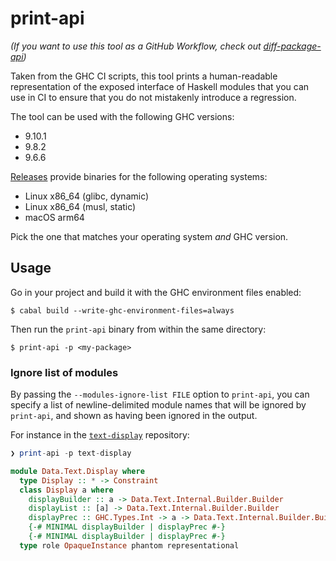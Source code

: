 # print-api

_(If you want to use this tool as a GitHub Workflow, check out [diff-package-api](https://github.com/Kleidukos/diff-package-api/))_

Taken from the GHC CI scripts, this tool prints a human-readable representation of the exposed interface of Haskell modules that you
can use in CI to ensure that you do not mistakenly introduce a regression.

The tool can be used with the following GHC versions:

* 9.10.1
* 9.8.2
* 9.6.6

[Releases](https://github.com/Kleidukos/print-api/releases/latest) provide binaries for the following operating systems:

* Linux x86_64 (glibc, dynamic)
* Linux x86_64 (musl, static)
* macOS arm64

Pick the one that matches your operating system *and* GHC version.

## Usage

Go in your project and build it with the GHC environment files enabled:

```
$ cabal build --write-ghc-environment-files=always
```

Then run the `print-api` binary from within the same directory:

```
$ print-api -p <my-package>
```

### Ignore list of modules

By passing the `--modules-ignore-list FILE` option to `print-api`, you can specify
a list of newline-delimited module names that will be ignored by `print-api`,
and shown as having been ignored in the output.

For instance in the [`text-display`](https://github.com/haskell-text/text-display) repository:

```haskell
❯ print-api -p text-display

module Data.Text.Display where
  type Display :: * -> Constraint
  class Display a where
    displayBuilder :: a -> Data.Text.Internal.Builder.Builder
    displayList :: [a] -> Data.Text.Internal.Builder.Builder
    displayPrec :: GHC.Types.Int -> a -> Data.Text.Internal.Builder.Builder
    {-# MINIMAL displayBuilder | displayPrec #-}
    {-# MINIMAL displayBuilder | displayPrec #-}
  type role OpaqueInstance phantom representational
```
